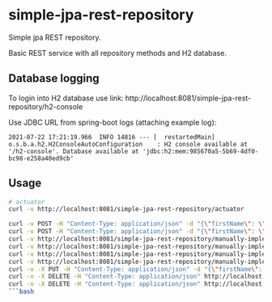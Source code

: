 # simple-jpa-rest-repository
Simple jpa REST repository.

Basic REST service with all repository methods and H2 database.

## Database logging

To login into H2 database use link: http://localhost:8081/simple-jpa-rest-repository/h2-console

Use JDBC URL from spring-boot logs (attaching example log):
```
2021-07-22 17:21:19.966  INFO 14816 --- [  restartedMain] o.s.b.a.h2.H2ConsoleAutoConfiguration    : H2 console available at '/h2-console'. Database available at 'jdbc:h2:mem:985670a5-5b69-4df0-bc98-e258a40ed9cb'
```

## Usage

```bash
# actuator
curl -v http://localhost:8081/simple-jpa-rest-repository/actuator

curl -v POST -H "Content-Type: application/json" -d "{\"firstName\": \"Jack\", \"lastName\": \"White\", \"birthDate\": \"2010-01-01T20:00:02\", \"heightInCentimeters\": 186 }" http://localhost:8081/simple-jpa-rest-repository/manually-implemented/persons
curl -v POST -H "Content-Type: application/json" -d "{\"firstName\": \"John\", \"lastName\": \"Fruciante\", \"birthDate\": \"2000-01-01T20:00:02\", \"heightInCentimeters\": 190 }" http://localhost:8081/simple-jpa-rest-repository/manually-implemented/persons
curl -v http://localhost:8081/simple-jpa-rest-repository/manually-implemented/persons
curl -v http://localhost:8081/simple-jpa-rest-repository/manually-implemented/persons/1
curl -v http://localhost:8081/simple-jpa-rest-repository/manually-implemented/persons/2
curl -v http://localhost:8081/simple-jpa-rest-repository/manually-implemented/persons/1000
curl -v -X PUT -H "Content-Type: application/json" -d "{\"firstName\": \"Jack1\", \"lastName\": \"White1\", \"birthDate\": \"2010-01-01T20:00:02\", \"heightInCentimeters\": 186 }" http://localhost:8081/simple-jpa-rest-repository/manually-implemented/persons/1
curl -v -X DELETE -H "Content-Type: application/json" http://localhost:8081/simple-jpa-rest-repository/manually-implemented/persons/1000
curl -v -X DELETE -H "Content-Type: application/json" http://localhost:8081/simple-jpa-rest-repository/manually-implemented/persons/1
```bash